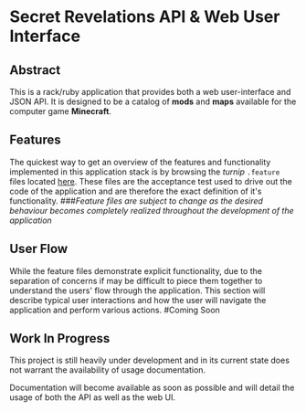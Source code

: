 Secret Revelations API & Web User Interface
===========================================
Abstract
--------
This is a rack/ruby application that provides both a web user-interface and JSON API. It is designed to be a catalog of **mods** and **maps** available for the computer game **Minecraft**.

Features
--------
The quickest way to get an overview of the features and functionality implemented in this application stack is by browsing the _turnip_ `.feature` files located [here](https://github.com/bryanchriswhite/SecretRevelation-Web-API-UI/tree/master/spec/acceptance). These files are the acceptance test used to drive out the code of the application and are therefore the exact definition of it's functionality.
###_Feature files are subject to change as the desired behaviour becomes completely realized throughout the development of the application_

User Flow
---------
While the feature files demonstrate explicit functionality, due to the separation of concerns if may be difficult to piece them together to understand the users' flow through the application. This section will describe typical user interactions and how the user will navigate the application and perform various actions.
#Coming Soon

**Work In Progress**
--------------------
This project is still heavily under development and in its current state does not warrant the availability of usage documentation.

Documentation will become available as soon as possible and will detail the usage of both the API as well as the web UI.
